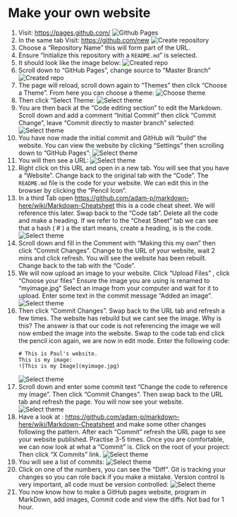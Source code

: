 # Make your own website

1. Visit:  https://pages.github.com/
    ![Github Pages](Picture_1.png "Github pages")
2. In the same tab Visit:  https://github.com/new
    ![Create repository](Picture_2.png "Create repository")
3. Choose a “Repository Name” this will form part of the URL.
4. Ensure “Initialize this repository with a `README.md`” is selected.
5. It should look like the image below:
    ![Created repo](Picture_3.png "Created repo")
6. Scroll down to “GitHub Pages”, change source to “Master Branch”
        ![Created repo](Picture_4.png)
7. The page will reload, scroll down again to “Themes” then click “Choose a Theme”. From here you can choose a theme:
    ![Choose theme](Picture_5.png)
8. Then click “Select Theme:
    ![Select theme](Picture_6.png)
9. You are then back at the “Code editing section” to edit the Markdown. Scroll down and add a comment “Initial Commit” then click “Commit Change”, leave “Commit directly to master branch” selected:
    ![Select theme](Picture_7.png)
10. You have now made the initial commit and GitHub will “build” the website.  You can view the website by clicking “Settings” then scrolling down to “GitHub Pages”:
    ![Select theme](Picture_8.png)
11. You will then see a URL:
    ![Select theme](Picture_9.png)
12. Right click on this URL and open in a new tab. You will see that you have a “Website”. Change back to the original tab with the “Code”.  The `README.md` file is the code for your website.  We can edit this in the browser by clicking the “Pencil Icon”.
13. In a third Tab open https://github.com/adam-p/markdown-here/wiki/Markdown-Cheatsheet this is a code cheat sheet. We will reference this later. Swap back to the “Code tab”. Delete all the code and make a heading. If we refer to the “Cheat Sheet” tab we can see that a hash ( # ) a the start means, create a heading, is is the code.
    ![Select theme](Picture_11.png)
14. Scroll down and fill in the Comment with “Making this my own” then click “Commit Changes”. Change to the URL of your website, wait 2 mins and click refresh.  You will see the website has been rebuilt. Change back to the tab with the “Code”. 
15. We will now upload an image to your website.  Click “Upload Files” , click “Choose your files” Ensure the image you are using is renamed to “myimage.jpg” Select an image from your computer and wait for it to upload.  Enter some text in the commit message “Added an image”.
    ![Select theme](Picture_12.png)
16. Then click “Commit Changes”. Swap back to the URL tab and refresh a few times.  The website has rebuild but we cant see the image.  Why is this? The answer is that our code is not referencing the image we will now embed the image into the website. Swap to the code tab end click the pencil icon again, we are now in edit mode.
Enter the following code:
    ```
    # This is Paul's website.
    This is my image:
    ![This is my Image](myimage.jpg)
    ```
    ![Select theme](Picture_13.png)
17. Scroll down and enter some commit text “Change the code to reference my image”. Then click “Commit Changes”. Then swap back to the URL tab and refresh the page. You will now see your website.
    ![Select theme](Picture_14.png)
18. Have a look at :  https://github.com/adam-p/markdown-here/wiki/Markdown-Cheatsheet and make some other changes following the pattern.
After each “Commit” refresh the URL page to see your website published.
Practise 3-5 times.
Once you are comfortable, we can now look at what a “Commit” is.
Click on the root of your project:
Then click “X Commits” link.
    ![Select theme](Picture_15.png)
19. You will see a list of commits:
    ![Select theme](Picture_16.png)
20. Click on one of the numbers, you can see the “Diff”. Git is tracking your changes so you can role back if you make a mistake.  Version control is very important, all code must be version controlled:
    ![Select theme](Picture_16.png)
21. You now know how to make a GitHub pages website, program in MarkDown, add images, Commit code and view the diffs.  Not bad for 1 hour.